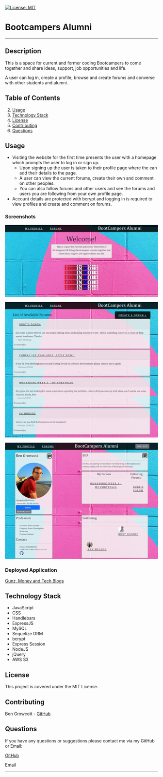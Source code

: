[![License: MIT](https://img.shields.io/badge/License-MIT-yellow.svg)](https://opensource.org/licenses/MIT)

# Bootcampers Alumni
----
## Description

This is a space for current and former coding Bootcampers to come together and share ideas, support, job opportunities and life.

A user can log in, create a profile, browse and create forums and converse with other students and alumni.

## Table of Contents

2. [Usage](#usage)
2. [Technology Stack](#technology-stack)
3. [License](#license)
4. [Contributing](#contributing)
5. [Questions](#questions)

## Usage

- Visiting the website for the first time presents the user with a homepage which prompts the user to log in or sign up.
    - Upon signing up the user is taken to their profile page where the can add their details to the page.
    - A user can view the current forums, create their own and comment on other peoples.
    - You can also follow forums and other users and see the forums and users you are following from your own profile page.
- Account details are protected with bcrypt and logging in is required to view profiles and create and comment on forums.

### Screenshots

![Deployed Application](public/images/screencapture-pascal-project-herokuapp-2022-04-16-16_28_20.png)

![Deployed Application](public/images//screencapture-pascal-project-herokuapp-forums-2022-04-16-16_28_47.png)

![Deployed Application](public/images/screencapture-pascal-project-herokuapp-myprofile-2022-04-16-16_29_22.png)

### Deployed Application

[Gunz, Money and Tech Blogs](https://gunz-money-and-tech-blogs.herokuapp.com/)
## Technology Stack

- JavaScript
- CSS
- Handlebars
- ExpressJS
- MySQL
- Sequelize ORM
- bcrypt
- Express Session
- NodeJS
- jQuery
- AWS S3

## License

This project is covered under the MIT License.

## Contributing

Ben Growcott - [GitHub](https://github.com/BGrowcott)

## Questions

If you have any questions or suggestions please contact me via my GitHub or Email:

[GitHub](https://github.com/BGrowcott)

[Email](mailto:bg.coding101@gmail.com)

----